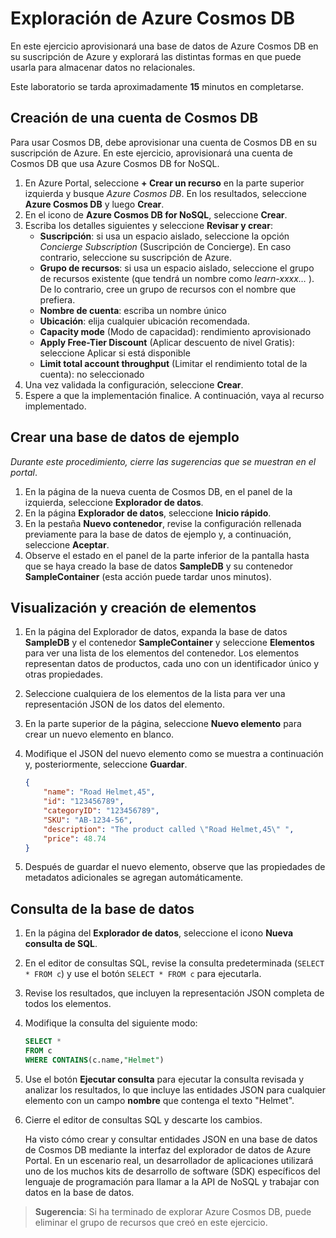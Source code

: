 # Exploración de Azure Cosmos DB

En este ejercicio aprovisionará una base de datos de Azure Cosmos DB en su suscripción de Azure y explorará las distintas formas en que puede usarla para almacenar datos no relacionales.

Este laboratorio se tarda aproximadamente **15** minutos en completarse.

## Creación de una cuenta de Cosmos DB

Para usar Cosmos DB, debe aprovisionar una cuenta de Cosmos DB en su suscripción de Azure. En este ejercicio, aprovisionará una cuenta de Cosmos DB que usa Azure Cosmos DB for NoSQL.

1. En Azure Portal, seleccione **+ Crear un recurso** en la parte superior izquierda y busque *Azure Cosmos DB*.  En los resultados, seleccione **Azure Cosmos DB** y luego **Crear**.
1. En el icono de **Azure Cosmos DB for NoSQL**, seleccione **Crear**.
1. Escriba los detalles siguientes y seleccione **Revisar y crear**:
    - **Suscripción**: si usa un espacio aislado, seleccione la opción *Concierge Subscription* (Suscripción de Concierge). En caso contrario, seleccione su suscripción de Azure.
    - **Grupo de recursos**: si usa un espacio aislado, seleccione el grupo de recursos existente (que tendrá un nombre como *learn-xxxx…* ). De lo contrario, cree un grupo de recursos con el nombre que prefiera.
    - **Nombre de cuenta**: escriba un nombre único
    - **Ubicación**: elija cualquier ubicación recomendada.
    - **Capacity mode** (Modo de capacidad): rendimiento aprovisionado
    - **Apply Free-Tier Discount** (Aplicar descuento de nivel Gratis): seleccione Aplicar si está disponible
    - **Limit total account throughput** (Limitar el rendimiento total de la cuenta): no seleccionado
1. Una vez validada la configuración, seleccione **Crear**.
1. Espere a que la implementación finalice. A continuación, vaya al recurso implementado.

## Crear una base de datos de ejemplo

*Durante este procedimiento, cierre las sugerencias que se muestran en el portal*.

1. En la página de la nueva cuenta de Cosmos DB, en el panel de la izquierda, seleccione **Explorador de datos**.
1. En la página **Explorador de datos**, seleccione **Inicio rápido**.
1. En la pestaña **Nuevo contenedor**, revise la configuración rellenada previamente para la base de datos de ejemplo y, a continuación, seleccione **Aceptar**.
1. Observe el estado en el panel de la parte inferior de la pantalla hasta que se haya creado la base de datos **SampleDB** y su contenedor **SampleContainer** (esta acción puede tardar unos minutos).

## Visualización y creación de elementos

1. En la página del Explorador de datos, expanda la base de datos **SampleDB** y el contenedor **SampleContainer** y seleccione **Elementos** para ver una lista de los elementos del contenedor. Los elementos representan datos de productos, cada uno con un identificador único y otras propiedades.
1. Seleccione cualquiera de los elementos de la lista para ver una representación JSON de los datos del elemento.
1. En la parte superior de la página, seleccione **Nuevo elemento** para crear un nuevo elemento en blanco.
1. Modifique el JSON del nuevo elemento como se muestra a continuación y, posteriormente, seleccione **Guardar**.

    ```json
    {
        "name": "Road Helmet,45",
        "id": "123456789",
        "categoryID": "123456789",
        "SKU": "AB-1234-56",
        "description": "The product called \"Road Helmet,45\" ",
        "price": 48.74
    }
    ```

1. Después de guardar el nuevo elemento, observe que las propiedades de metadatos adicionales se agregan automáticamente.

## Consulta de la base de datos

1. En la página del **Explorador de datos**, seleccione el icono **Nueva consulta de SQL**.
1. En el editor de consultas SQL, revise la consulta predeterminada (`SELECT * FROM c`) y use el botón `SELECT * FROM c` para ejecutarla.
1. Revise los resultados, que incluyen la representación JSON completa de todos los elementos.
1. Modifique la consulta del siguiente modo:

    ```sql
    SELECT *
    FROM c
    WHERE CONTAINS(c.name,"Helmet")
    ```

1. Use el botón **Ejecutar consulta** para ejecutar la consulta revisada y analizar los resultados, lo que incluye las entidades JSON para cualquier elemento con un campo **nombre** que contenga el texto "Helmet".
1. Cierre el editor de consultas SQL y descarte los cambios.

    Ha visto cómo crear y consultar entidades JSON en una base de datos de Cosmos DB mediante la interfaz del explorador de datos de Azure Portal. En un escenario real, un desarrollador de aplicaciones utilizará uno de los muchos kits de desarrollo de software (SDK) específicos del lenguaje de programación para llamar a la API de NoSQL y trabajar con datos en la base de datos.

> **Sugerencia**: Si ha terminado de explorar Azure Cosmos DB, puede eliminar el grupo de recursos que creó en este ejercicio.
